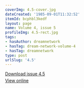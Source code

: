 ```yaml
---
coverImg: 4.5-cover.jpg
dateCreated: '1985-09-01T11:32:52'
itemId: bcphbl3kedf
layout: page
name: Volume 4, issue 5
profileImg: 4.5-rect.jpg
tags:
- hasAuthor: dreamnetwork
- hasTag: dream-network-volume-4
- hasTag: dreamnetwork
type: post
urlSlug: '4.5'
---
```

<p style="margin-block-end: 5px; margin-block-start: 5px;"><a href="../files/pdfs/Volume_4/4.5-Dream-Network-Bulletin_Volume-4-Number-5.pdf" download="">Download issue 4.5</a></p><p style="margin-block-end: 5px; margin-block-start: 5px;"><a href="../files/pdfs/Volume_4/4.5-Dream-Network-Bulletin_Volume-4-Number-5.pdf">View online</a></p>
